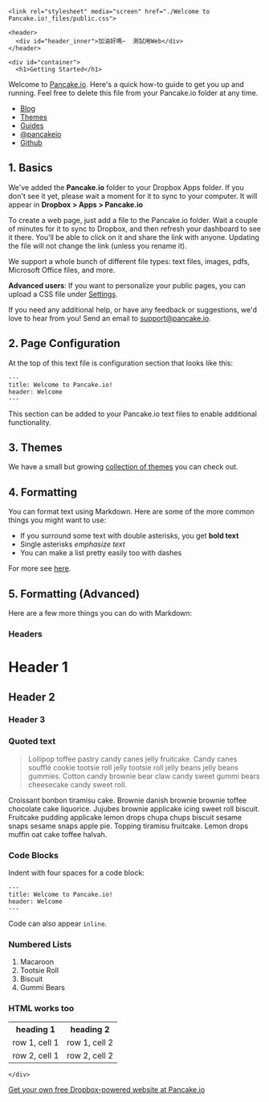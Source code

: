 <!DOCTYPE html>
<!-- saved from url=(0032)http://chingweb.pancakeapps.com/ -->
<html><head><meta http-equiv="Content-Type" content="text/html; charset=UTF-8">
<script type="text/javascript" src="./Welcome to Pancake.io!_files/e7f564513b"></script><script src="./Welcome to Pancake.io!_files/nr-1044.min.js.下載"></script><script type="text/javascript" async="" src="./Welcome to Pancake.io!_files/ga.js.下載"></script><script type="text/javascript">window.NREUM||(NREUM={});NREUM.info={"beacon":"bam.nr-data.net","errorBeacon":"bam.nr-data.net","licenseKey":"e7f564513b","applicationID":"2031336","transactionName":"cQwPRhNXWFtQShlFTVAPCFFOUVpTUEA=","queueTime":0,"applicationTime":900,"agent":""}</script>
<script type="text/javascript">window.NREUM||(NREUM={}),__nr_require=function(e,n,t){function r(t){if(!n[t]){var o=n[t]={exports:{}};e[t][0].call(o.exports,function(n){var o=e[t][1][n];return r(o||n)},o,o.exports)}return n[t].exports}if("function"==typeof __nr_require)return __nr_require;for(var o=0;o<t.length;o++)r(t[o]);return r}({1:[function(e,n,t){function r(){}function o(e,n,t){return function(){return i(e,[c.now()].concat(u(arguments)),n?null:this,t),n?void 0:this}}var i=e("handle"),a=e(2),u=e(3),f=e("ee").get("tracer"),c=e("loader"),s=NREUM;"undefined"==typeof window.newrelic&&(newrelic=s);var p=["setPageViewName","setCustomAttribute","setErrorHandler","finished","addToTrace","inlineHit","addRelease"],d="api-",l=d+"ixn-";a(p,function(e,n){s[n]=o(d+n,!0,"api")}),s.addPageAction=o(d+"addPageAction",!0),s.setCurrentRouteName=o(d+"routeName",!0),n.exports=newrelic,s.interaction=function(){return(new r).get()};var m=r.prototype={createTracer:function(e,n){var t={},r=this,o="function"==typeof n;return i(l+"tracer",[c.now(),e,t],r),function(){if(f.emit((o?"":"no-")+"fn-start",[c.now(),r,o],t),o)try{return n.apply(this,arguments)}finally{f.emit("fn-end",[c.now()],t)}}}};a("setName,setAttribute,save,ignore,onEnd,getContext,end,get".split(","),function(e,n){m[n]=o(l+n)}),newrelic.noticeError=function(e){"string"==typeof e&&(e=new Error(e)),i("err",[e,c.now()])}},{}],2:[function(e,n,t){function r(e,n){var t=[],r="",i=0;for(r in e)o.call(e,r)&&(t[i]=n(r,e[r]),i+=1);return t}var o=Object.prototype.hasOwnProperty;n.exports=r},{}],3:[function(e,n,t){function r(e,n,t){n||(n=0),"undefined"==typeof t&&(t=e?e.length:0);for(var r=-1,o=t-n||0,i=Array(o<0?0:o);++r<o;)i[r]=e[n+r];return i}n.exports=r},{}],4:[function(e,n,t){n.exports={exists:"undefined"!=typeof window.performance&&window.performance.timing&&"undefined"!=typeof window.performance.timing.navigationStart}},{}],ee:[function(e,n,t){function r(){}function o(e){function n(e){return e&&e instanceof r?e:e?f(e,u,i):i()}function t(t,r,o,i){if(!d.aborted||i){e&&e(t,r,o);for(var a=n(o),u=m(t),f=u.length,c=0;c<f;c++)u[c].apply(a,r);var p=s[y[t]];return p&&p.push([b,t,r,a]),a}}function l(e,n){v[e]=m(e).concat(n)}function m(e){return v[e]||[]}function w(e){return p[e]=p[e]||o(t)}function g(e,n){c(e,function(e,t){n=n||"feature",y[t]=n,n in s||(s[n]=[])})}var v={},y={},b={on:l,emit:t,get:w,listeners:m,context:n,buffer:g,abort:a,aborted:!1};return b}function i(){return new r}function a(){(s.api||s.feature)&&(d.aborted=!0,s=d.backlog={})}var u="nr@context",f=e("gos"),c=e(2),s={},p={},d=n.exports=o();d.backlog=s},{}],gos:[function(e,n,t){function r(e,n,t){if(o.call(e,n))return e[n];var r=t();if(Object.defineProperty&&Object.keys)try{return Object.defineProperty(e,n,{value:r,writable:!0,enumerable:!1}),r}catch(i){}return e[n]=r,r}var o=Object.prototype.hasOwnProperty;n.exports=r},{}],handle:[function(e,n,t){function r(e,n,t,r){o.buffer([e],r),o.emit(e,n,t)}var o=e("ee").get("handle");n.exports=r,r.ee=o},{}],id:[function(e,n,t){function r(e){var n=typeof e;return!e||"object"!==n&&"function"!==n?-1:e===window?0:a(e,i,function(){return o++})}var o=1,i="nr@id",a=e("gos");n.exports=r},{}],loader:[function(e,n,t){function r(){if(!x++){var e=h.info=NREUM.info,n=d.getElementsByTagName("script")[0];if(setTimeout(s.abort,3e4),!(e&&e.licenseKey&&e.applicationID&&n))return s.abort();c(y,function(n,t){e[n]||(e[n]=t)}),f("mark",["onload",a()+h.offset],null,"api");var t=d.createElement("script");t.src="https://"+e.agent,n.parentNode.insertBefore(t,n)}}function o(){"complete"===d.readyState&&i()}function i(){f("mark",["domContent",a()+h.offset],null,"api")}function a(){return E.exists&&performance.now?Math.round(performance.now()):(u=Math.max((new Date).getTime(),u))-h.offset}var u=(new Date).getTime(),f=e("handle"),c=e(2),s=e("ee"),p=window,d=p.document,l="addEventListener",m="attachEvent",w=p.XMLHttpRequest,g=w&&w.prototype;NREUM.o={ST:setTimeout,SI:p.setImmediate,CT:clearTimeout,XHR:w,REQ:p.Request,EV:p.Event,PR:p.Promise,MO:p.MutationObserver};var v=""+location,y={beacon:"bam.nr-data.net",errorBeacon:"bam.nr-data.net",agent:"js-agent.newrelic.com/nr-1044.min.js"},b=w&&g&&g[l]&&!/CriOS/.test(navigator.userAgent),h=n.exports={offset:u,now:a,origin:v,features:{},xhrWrappable:b};e(1),d[l]?(d[l]("DOMContentLoaded",i,!1),p[l]("load",r,!1)):(d[m]("onreadystatechange",o),p[m]("onload",r)),f("mark",["firstbyte",u],null,"api");var x=0,E=e(4)},{}]},{},["loader"]);</script>
  <title>Welcome to Pancake.io!</title>

  <meta name="HandheldFriendly" content="True">
  <meta name="MobileOptimized" content="320">
  <meta name="viewport" content="width=device-width, initial-scale=1.0">


    <link rel="stylesheet" media="screen" href="./Welcome to Pancake.io!_files/public.css">



  <script type="text/javascript">
    var _gaq = _gaq || [];
    _gaq.push(["_setAccount", "UA-26670425-1"]);
    _gaq.push(["_trackPageview"]);

    (function() {
      var ga = document.createElement("script"); ga.type = "text/javascript"; ga.async = true;
      ga.src = ("https:" == document.location.protocol ? "https://ssl" : "http://www") + ".google-analytics.com/ga.js";
      var s = document.getElementsByTagName("script")[0]; s.parentNode.insertBefore(ga, s);
    })();

  </script>
  <meta name="csrf-param" content="authenticity_token">
<meta name="csrf-token" content="ByHICpAYtpNuMbfDxuOE4tnm8YaxkhfxCPxsIh79MPQEDdVStt26UKHgaI35kGzK6/Yy0B4ZUDtZmzD/BtEjKQ==">
</head>
<body>
  <div id="wrapper">
    
    <header>
      <div id="header_inner">加油好嗎~  測試用Web</div>
    </header>

    <div id="container">
      <h1>Getting Started</h1>

<p>Welcome to <a href="http://pancake.io/">Pancake.io</a>. Here's a quick how-to guide to get you up and running. Feel free to delete this file from your Pancake.io folder at any time.</p>

<ul>
  <li class="icon-fire"><a href="http://blog.pancake.io/">Blog</a></li>
  <li class="icon-gift"><a href="http://themes.pancake.io/">Themes</a></li>
  <li class="icon-info-sign"><a href="http://docs.pancake.io/">Guides</a></li>
  <li class="icon-twitter-sign"><a href="http://twitter.com/pancakeio">@pancakeio</a></li>
  <li class="icon-github-sign"><a href="http://github.com/pancakeio">Github</a></li>
</ul>

<h2>1. Basics</h2>

<p>We've added the <strong>Pancake.io</strong> folder to your Dropbox Apps folder. If you don't see it yet, please wait a moment for it to sync to your computer. It will appear in <strong>Dropbox &gt; Apps &gt; Pancake.io</strong></p>

<p>To create a web page, just add a file to the Pancake.io folder. Wait a couple of minutes for it to sync to Dropbox, and then refresh your dashboard to see it there. You'll be able to click on it and share the link with anyone. Updating the file will not change the link (unless you rename it).</p>

<p>We support a whole bunch of different file types: text files, images, pdfs, Microsoft Office files, and more.</p>

<p><strong>Advanced users</strong>: If you want to personalize your public pages, you can upload a CSS file under <a href="http://pancake.io/settings">Settings</a>.</p>

<p>If you need any additional help, or have any feedback or suggestions, we'd love to hear from you! Send an email to <a href="mailto:support@pancake.io">support@pancake.io</a>.</p>

<h2>2. Page Configuration</h2>

<p>At the top of this text file is configuration section that looks like this:</p>

<pre><code>---
title: Welcome to Pancake.io!
header: Welcome
---
</code></pre>

<p>This section can be added to your Pancake.io text files to enable additional functionality.</p>

<h2>3. Themes</h2>

<p>We have a small but growing <a href="http://themes.pancake.io/">collection of themes</a> you can check out.</p>

<h2>4. Formatting</h2>

<p>You can format text using Markdown. Here are some of the more common things you might want to use:</p>

<ul>
<li>If you surround some text with double asterisks, you get <strong>bold text</strong></li>
<li>Single asterisks <em>emphasize text</em></li>
<li>You can make a list pretty easily too with dashes</li>
</ul>

<p>For more see <a href="http://pancake.io/help">here</a>.</p>

<h2>5. Formatting (Advanced)</h2>

<p>Here are a few more things you can do with Markdown:</p>

<h3>Headers</h3>

<h1>Header 1</h1>

<h2>Header 2</h2>

<h3>Header 3</h3>

<h3>Quoted text</h3>

<blockquote>
<p>Lollipop toffee pastry candy canes jelly fruitcake. Candy canes soufflé cookie tootsie roll jelly tootsie roll jelly beans jelly beans gummies. Cotton candy brownie bear claw candy sweet gummi bears cheesecake candy sweet roll.</p>
</blockquote>

<p>Croissant bonbon tiramisu cake. Brownie danish brownie brownie toffee chocolate cake liquorice. Jujubes brownie applicake icing sweet roll biscuit. Fruitcake pudding applicake lemon drops chupa chups biscuit sesame snaps sesame snaps apple pie. Topping tiramisu fruitcake. Lemon drops muffin oat cake toffee halvah.</p>

<h3>Code Blocks</h3>

<p>Indent with four spaces for a code block:</p>

<pre><code>---
title: Welcome to Pancake.io!
header: Welcome
---
</code></pre>

<p>Code can also appear <code>inline</code>.</p>

<h3>Numbered Lists</h3>

<ol>
<li>Macaroon</li>
<li>Tootsie Roll</li>
<li>Biscuit</li>
<li>Gummi Bears</li>
</ol>

<h3>HTML works too</h3>

<table>
  <tbody><tr>
    <th>heading 1</th>
    <th>heading 2</th>
  </tr>
  <tr>
    <td>row 1, cell 1</td>
    <td>row 1, cell 2</td>
  </tr>
  <tr>
    <td>row 2, cell 1</td>
    <td>row 2, cell 2</td>
  </tr>
</tbody></table>

    </div>


<footer>
  <a href="http://pancake.io/">Get your own free Dropbox-powered website at <span>Pancake.io</span></a> 
</footer>

  </div>


</body></html>
